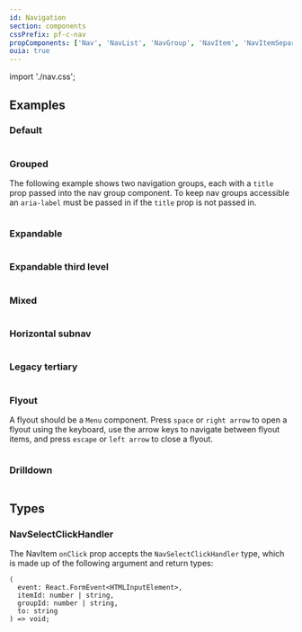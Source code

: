 ```yaml
---
id: Navigation
section: components
cssPrefix: pf-c-nav
propComponents: ['Nav', 'NavList', 'NavGroup', 'NavItem', 'NavItemSeparator', 'NavExpandable']
ouia: true
---
```


import './nav.css';

## Examples

### Default

```ts file="./NavDefault.tsx"

```

### Grouped

The following example shows two navigation groups, each with a `title` prop passed into the nav group component. To keep nav groups accessible an `aria-label` must be passed in if the `title` prop is not passed in.

```ts file="./NavGrouped.tsx"

```

### Expandable

```ts file="./NavExpandable.tsx"

```

### Expandable third level

```ts file="./NavExpandableThirdLevel.tsx"

```

### Mixed

```ts file="./NavMixed.tsx"

```

### Horizontal subnav

```ts file="./NavHorizontalSubNav.tsx"

```

### Legacy tertiary

```ts file="./NavLegacyTertiary.tsx"

```

### Flyout

A flyout should be a `Menu` component. Press `space` or `right arrow` to open a flyout using the keyboard, use the arrow keys to navigate between flyout items, and press `escape` or `left arrow` to close a flyout.

```ts file="./NavFlyout.tsx" isBeta

```

### Drilldown

```ts isBeta file="./NavDrilldown.tsx"

```

## Types

### NavSelectClickHandler

The NavItem `onClick` prop accepts the `NavSelectClickHandler` type, which is made up of the following argument and return types:

```noLive
(
  event: React.FormEvent<HTMLInputElement>,
  itemId: number | string,
  groupId: number | string,
  to: string
) => void;
```
